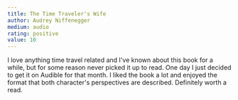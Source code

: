 ```yaml
---
title: The Time Traveler's Wife
author: Audrey Niffenegger
medium: audio
rating: positive
value: 10
---
```


I love anything time travel related and I've known about this book for a while, but for some reason never picked it up to read. One day I just decided to get it on Audible for that month. I liked the book a lot and enjoyed the format that both character's perspectives are described. Definitely worth a read.
